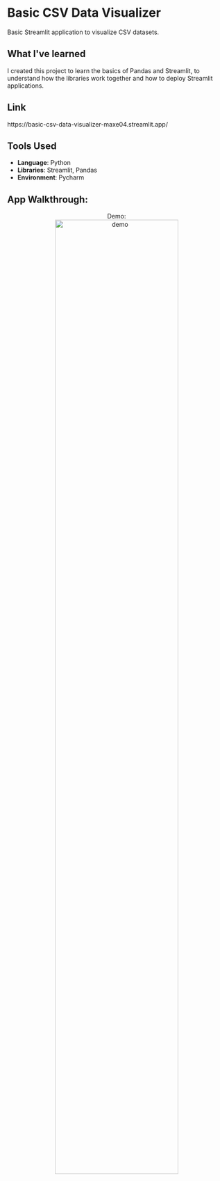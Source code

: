 <h1>Basic CSV Data Visualizer</h1>

Basic Streamlit application to visualize CSV datasets.
<br />
<h2>What I've learned</h2>
<p>I created this project to learn the basics of Pandas and Streamlit, to understand how the libraries work together and how to deploy Streamlit applications.</p>

<h2>Link</h2>
https://basic-csv-data-visualizer-maxe04.streamlit.app/
<br />


## Tools Used


- **Language**: Python
- **Libraries**: Streamlit, Pandas
- **Environment**: Pycharm

<h2>App Walkthrough:</h2>

<p align="center">
Demo: <br/>
<img src="https://i.imgur.com/UMbhLrx.gif" height="75%" width="75%" alt="demo"/>
<br />
<br />



<!--
 ```diff
- text in red
+ text in green
! text in orange
# text in gray
@@ text in purple (and bold)@@
```
--!>
